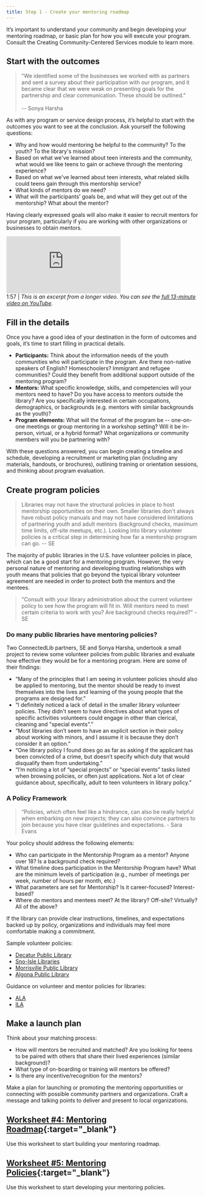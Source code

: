```yaml
---
title: Step 1 - Create your mentoring roadmap
---
```


It’s important to understand your community and begin developing your mentoring roadmap, or basic plan for how you will execute your program. Consult the Creating Community-Centered Services module to learn more.

## Start with the outcomes

> "We identified some of the businesses we worked with as partners and sent a survey about their participation with our program, and it became clear that we were weak on presenting goals for the partnership and clear communication.  These should be outlined." <br/><br/> -- Sonya Harsha

As with any program or service design process, it’s helpful to start with the outcomes you want to see at the conclusion. Ask yourself the following questions: 

* Why and how would mentoring be helpful to the community? To the youth? To the library's mission? 
* Based on what we've learned about teen interests and the community, what would we like teens to gain or achieve through the mentoring experience?
* Based on what we've learned about teen interests, what related skills could teens gain through this mentorship service?
* What kinds of mentors do we need?
* What will the participants’ goals be, and what will they get out of the mentorship? What about the mentor?





Having clearly expressed goals will also make it easier to recruit mentors for your program, particularly if you are working with other organizations or businesses to obtain mentors. 


<div class="callout videos">
<iframe src="https://www.youtube.com/embed/Uv8a6RiFZ2E?start=556&end=673" frameborder="0" allow="autoplay; encrypted-media" allowfullscreen></iframe>
<div class="videotime">1:57 | <i>This is an excerpt from a longer video. You can see the 
<a href="https://www.youtube.com/embed/Uv8a6RiFZ2E" target="_blank">full 13-minute video on YouTube</a>.</i></div></div> 



## Fill in the details

Once you have a good idea of your destination in the form of outcomes and goals, it’s time to start filling in practical details. 

* **Participants:** Think about the information needs of the youth communities who will participate in the program. Are there non-native speakers of English? Homeschoolers? Immigrant and refugee communities? Could they benefit from additional support outside of the mentoring program? 
* **Mentors:** What specific knowledge, skills, and competencies will your mentors need to have? Do you have access to mentors outside the library? Are you specifically interested in certain occupations, demographics, or backgrounds (e.g. mentors with similar backgrounds as the youth)? 
* **Program elements:** What will the format of the program be -- one-on-one meetings or group mentoring in a workshop setting? Will it be in-person, virtual, or a hybrid format? What organizations or community members will you be partnering with? 

With these questions answered, you can begin creating a timeline and schedule, developing a recruitment or marketing plan (including any materials, handouts, or brochures), outlining training or orientation sessions, and thinking about program evaluation.  

## Create program policies
> Libraries may not have the structural policies in place to host mentorship opportunities on their own. Smaller libraries don't always have robust policy manuals and may not have considered limitations of partnering youth and adult mentors (background checks, maximum time limits, off-site meetups, etc.). Looking into library volunteer policies is a critical step in determining how far a mentorship program can go. -- SE

The majority of public libraries in the U.S. have volunteer policies in place, which can be a good start for a mentoring program. However, the very personal nature of mentoring and developing trusting relationships with youth means that policies that go beyond the typical library volunteer agreement are needed in order to protect both the mentors and the mentees. 

> "Consult with your library administration about the current volunteer policy to see how the program will fit in. Will mentors need to meet certain criteria to work with you? Are background checks required?" - SE

<div class="callout case_study" markdown="1">

### Do many public libraries have mentoring policies? 

Two ConnectedLib partners, SE and Sonya Harsha, undertook a small project to review some volunteer policies from public libraries and evaluate how effective they would be for a mentoring program. Here are some of their findings: 
* “Many of the principles that I am seeing in volunteer policies should also be applied to mentoring, but the mentor should be ready to invest themselves into the lives and learning of the young people that the programs are designed for.”
* “I definitely noticed a lack of detail in the smaller library volunteer policies. They didn't seem to have directives about what types of specific activities volunteers could engage in other than clerical, cleaning and "special events".”
* “Most libraries don’t seem to have an explicit section in their policy about working with minors, and I assume it is because they don’t consider it an option.” 
* “One library policy I found does go as far as asking if the applicant has been convicted of a crime, but doesn’t specify which duty that would disqualify them from undertaking.”
* “I’m noticing a lot of “special projects” or “special events” tasks listed when browsing policies, or often just applications. Not a lot of clear guidance about, specifically, adult to teen volunteers in library policy.”
</div>

### A Policy Framework

> “Policies, which often feel like a hindrance, can also be really helpful when embarking on new projects; they can also convince partners to join because you have clear guidelines and expectations. - Sara Evans

Your policy should address the following elements: 

* Who can participate in the Mentorship Program as a mentor? Anyone over 18? Is a background check required?
* What timeline does participation in the Mentorship Program have? What are the minimum levels of participation (e.g., number of meetings per week, number of hours per month, etc.)
* What parameters are set for Mentorship? Is it career-focused? Interest-based?
* Where do mentors and mentees meet? At the library? Off-site? Virtually? All of the above? 

If the library can provide clear instructions, timelines, and expectations backed up by policy, organizations and individuals may feel more comfortable making a commitment.

<div class="callout case_study" markdown="1">
Sample volunteer policies: 

* [Decatur Public Library](https://www.decaturlibrary.org/volunteer-policy)
* [Sno-Isle Libraries](https://www.sno-isle.org/policies-and-guidelines/volunteer-policy/)
* [Morrisville Public Library](https://morrisvillepubliclibrary.org/about-us/library-policy-manual-index/policies-of-the-morrisville-public-library/volunteer-policy/)
* [Algona Public Library](https://www.ci.algona.ia.us/docview.aspx?docid=28375)

Guidance on volunteer and mentor policies for libraries: 

* [ALA](https://www.ala.org/tools/volunteers-libraries)
* [ILA](https://www.ila.org/publications/ila-reporter/article/138/you-know-you-want-volunteers-successful-strategies-to-achieve-effective-voluntee)
</div>

## Make a launch plan

Think about your matching process:

* How will mentors be recruited and matched? Are you looking for teens to be paired with others that share their lived experiences (similar background)?
* What type of on-boarding or training will mentors be offered?
* Is there any incentive/recognition for the mentors?

Make a plan for launching or promoting the mentoring opportunities or connecting with possible community partners and organizations. Craft a message and talking points to deliver and present to local organizations.

<div class="callout activity" markdown="1">
	
## [Worksheet #4: Mentoring Roadmap](https://docs.google.com/document/d/1MN0NPnxHub2tFqB4HR8EkBLgRkUU6Y-pYUmuyCF6fe0/edit#heading=h.jdbvlegsfj5l){:target="_blank"}

Use this worksheet to start building your mentoring roadmap. 

</div>

<div class="callout activity" markdown="1">
	
## [Worksheet #5: Mentoring Policies](https://docs.google.com/document/d/1MN0NPnxHub2tFqB4HR8EkBLgRkUU6Y-pYUmuyCF6fe0/edit#heading=h.g8fzdhvtyal1){:target="_blank"}

Use this worksheet to start developing your mentoring policies. 

</div>









